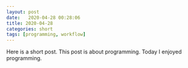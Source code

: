 ```yaml
---
layout: post
date:   2020-04-28 00:28:06
title: 2020-04-28
categories: short
tags: [programming, workflow]
---
```


Here is a short post. This post is about programming. Today I enjoyed programming.

